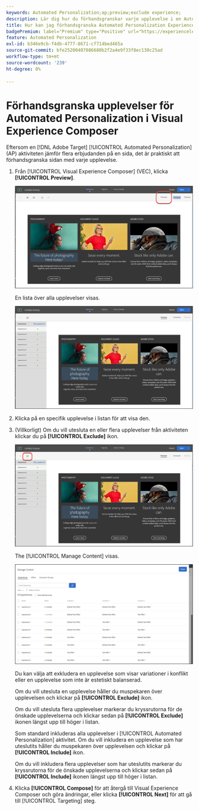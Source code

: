 ```yaml
---
keywords: Automated Personalization;ap;preview;exclude experience;
description: Lär dig hur du förhandsgranskar varje upplevelse i en Automated Personalization-aktivitet (AP) i Adobe [!DNL Target] med Visual Experience Composer (VEC).
title: Hur kan jag förhandsgranska Automated Personalization Experience i VEC?
badgePremium: label="Premium" type="Positive" url="https://experienceleague.adobe.com/docs/target/using/introduction/intro.html?lang=en#premium newtab=true" tooltip="See what's included in Target Premium."
feature: Automated Personalization
exl-id: b346e9cb-f4db-4777-8671-cf714bed465a
source-git-commit: bfe25200407086680b2f2a4e9f33f8ec130c25ad
workflow-type: tm+mt
source-wordcount: '239'
ht-degree: 0%

---
```


# Förhandsgranska upplevelser för Automated Personalization i Visual Experience Composer

Eftersom en [!DNL Adobe Target] [!UICONTROL Automated Personalization] (AP) aktiviteten jämför flera erbjudanden på en sida, det är praktiskt att förhandsgranska sidan med varje upplevelse.

1. Från [!UICONTROL Visual Experience Composer] (VEC), klicka **[!UICONTROL Preview]**.

   ![Ikonen Förhandsgranska](/help/main/c-activities/t-automated-personalization/assets/preview.png)

   En lista över alla upplevelser visas.

   ![Förhandsgranska upplevelser](/help/main/c-activities/t-automated-personalization/assets/ap_preview-new.png)

1. Klicka på en specifik upplevelse i listan för att visa den.

1. (Villkorligt) Om du vill utesluta en eller flera upplevelser från aktiviteten klickar du på **[!UICONTROL Exclude]** ikon.

   ![Uteslut, ikon](/help/main/c-activities/t-automated-personalization/assets/ap_exclude-new.png)

   The [!UICONTROL Manage Content] visas.

   ![Dialogrutan Hantera innehåll](/help/main/c-activities/t-automated-personalization/assets/preview-exclude.png)

   Du kan välja att exkludera en upplevelse som visar variationer i konflikt eller en upplevelse som inte är estetiskt balanserad.

   Om du vill utesluta en upplevelse håller du muspekaren över upplevelsen och klickar på **[!UICONTROL Exclude]** ikon.

   Om du vill utesluta flera upplevelser markerar du kryssrutorna för de önskade upplevelserna och klickar sedan på **[!UICONTROL Exclude]** ikonen längst upp till höger i listan.

   Som standard inkluderas alla upplevelser i [!UICONTROL Automated Personalization] aktivitet. Om du vill inkludera en upplevelse som har uteslutits håller du muspekaren över upplevelsen och klickar på  **[!UICONTROL Include]** ikon.

   Om du vill inkludera flera upplevelser som har uteslutits markerar du kryssrutorna för de önskade upplevelserna och klickar sedan på **[!UICONTROL Include]** ikonen längst upp till höger i listan.

1. Klicka **[!UICONTROL Compose]** för att återgå till Visual Experience Composer och göra ändringar, eller klicka **[!UICONTROL Next]** för att gå till [!UICONTROL Targeting] steg.
